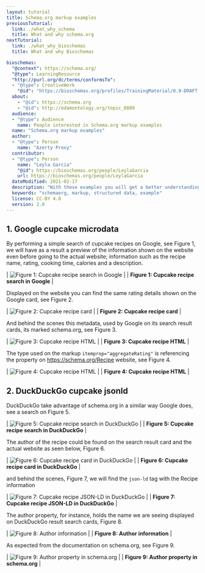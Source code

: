 ```yaml
---
layout: tutorial
title: Schema.org markup examples
previousTutorial:
  link: ./what_why_schema
  title: What and why schema.org
nextTutorial:
  link: ./what_why_bioschemas
  title: What and why Bioschemas

bioschemas:
  "@context": https://schema.org/
  "@type": LearningResource
  "http://purl.org/dc/terms/conformsTo":
  - "@type": CreativeWork
    "@id": "https://bioschemas.org/profiles/TrainingMaterial/0.9-DRAFT-2020_12_08/"
  about:
    - "@id": https://schema.org
    - "@id": http://edamontology.org/topic_0089
  audience:
  - "@type": Audience
    name: People interested in Schema.org markup examples
  name: "Schema.org markup examples"
  author:
  - "@type": Person
    name: "Azerty Proxy"
  contributor:
  - "@type": Person
    name: "Leyla Garcia"
    "@id": https://bioschemas.org/people/LeylaGarcia
    url: https://bioschemas.org/people/LeylaGarcia
  dateModified: 2021-02-17
  description: "With these examples you will get a better understanding of benefits brought by structure data, i.e., schema.org markup"
  keywords: "schemaorg, markup, structured data, example"
  license: CC-BY 4.0
  version: 2.0
---
```


## 1. Google cupcake microdata

By performing a simple search of cupcake recipes on Google, see Figure 1, we will have as a result a preview of the information shown on the website even before going to the actual website; information such as the recipe name, rating, cooking time, calories and a description.

| ![Figure 1: Cupcake recipe search in Google](/tutorials/images/google_search.png) |
| __Figure 1: Cupcake recipe search in Google__ |

Displayed on the website you can find the same rating details shown on the Google card, see Figure 2.

| ![Figure 2: Cupcake recipe card](/tutorials/images/google_detail.png) |
| __Figure 2: Cupcake recipe card__ |

And behind the scenes this metadata, used by Google on its search result cards, its marked schema.org, see Figure 3.

| ![Figure 3: Cupcake recipe HTML](/tutorials/images/google_html.png) |
| __Figure 3: Cupcake recipe HTML__ |

The type used on the markup `itemprop="aggregateRating"` is referencing the property on https://schema.org/Recipe website, see Figure 4.

| ![Figure 4: Cupcake recipe HTML](/tutorials/images/google_recipe.png) |
| __Figure 4: Cupcake recipe HTML__ |


## 2. DuckDuckGo cupcake jsonld

DuckDuckGo take advantage of schema.org in a similar way Google does, see a search on Figure 5.

| ![Figure 5: Cupcake recipe search in DuckDuckGo](/tutorials/images/duckduck_search.png) |
| __Figure 5: Cupcake recipe search in DuckDuckGo__ |

The author of the recipe could be found on the search result card and the actual website as seen below, Figure 6.

| ![Figure 6: Cupcake recipe card in DuckDuckGo](/tutorials/images/duckduck_detail.png) |
| __Figure 6: Cupcake recipe card in DuckDuckGo__ |

and behind the scenes, Figure 7, we will find the `json-ld` tag with the Recipe information

| ![Figure 7: Cupcake recipe JSON-LD in DuckDuckGo](/tutorials/images/duckduck_html.png) |
| __Figure 7: Cupcake recipe JSON-LD in DuckDuckGo__ |

The author property, for instance, holds the name we are seeing displayed on DuckDuckGo result search cards, Figure 8.

| ![Figure 8: Author information](/tutorials/images/duckduck_jsonld.png) |
| __Figure 8: Author information__ |

As expected from the documentation on schema.org, see Figure 9.

| ![Figure 9: Author property in schema.org](/tutorials/images/duckduck_author.png) |
| __Figure 9: Author property in schema.org__ |
